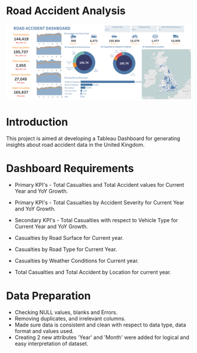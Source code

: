 # Road Accident Analysis
![](https://github.com/SawsanYusuf/Road-Accident-Analysis/blob/main/Road%20Accident%20Dashboard.png)

# Introduction
This project is aimed at developing a Tableau Dashboard for generating insights about road accident data in the United Kingdom.

# Dashboard Requirements
* Primary KPI's - Total Casualties and Total Accident values for Current Year and YoY Growth.
  
* Primary KPI's - Total Casualties by Accident Severity for Current Year and YoY Growth.
* Secondary KPI's - Total Casualties with respect to Vehicle Type for Current Year and YoY Growth.
* Casualties by Road Surface for Current year.
* Casualties by Road Type for Current Year.
* Casualties by Weather Conditions for Current year.
* Total Casualties and Total Accident by Location for current year.

# Data Preparation
* Checking NULL values, blanks and Errors.
* Removing duplicates, and irrelevant columns.
* Made sure data is consistent and clean with respect to data type, data format and values used.
* Creating 2 new attributes 'Year' and 'Month' were added for logical and easy interpretation of dataset.
